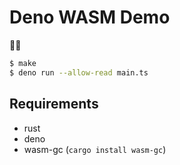 # Deno WASM Demo

🦕🦀

```sh
$ make
$ deno run --allow-read main.ts
```

## Requirements

- rust
- deno
- wasm-gc (`cargo install wasm-gc`)
